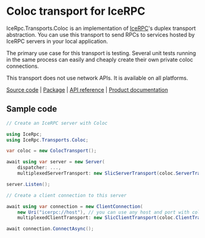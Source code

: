 # Coloc transport for IceRPC

IceRpc.Transports.Coloc is an implementation of [IceRPC][icerpc-csharp]'s duplex transport abstraction. You can use this
transport to send RPCs to services hosted by IceRPC servers in your local application.

The primary use case for this transport is testing. Several unit tests running in the same process can easily and cheaply
create their own private coloc connections.

This transport does not use network APIs. It is available on all platforms.

[Source code][source] | [Package][package] | [API reference][api] | [Product documentation][product]

## Sample code

```csharp
// Create an IceRPC server with Coloc

using IceRpc;
using IceRpc.Transports.Coloc;

var coloc = new ColocTransport();

await using var server = new Server(
    dispatcher: ...,
    multiplexedServerTransport: new SlicServerTransport(coloc.ServerTransport));

server.Listen();

// Create a client connection to this server

await using var connection = new ClientConnection(
    new Uri("icerpc://host"), // you can use any host and port with coloc
    multiplexedClientTransport: new SlicClientTransport(coloc.ClientTransport));

await connection.ConnectAsync();
```

[api]: https://docs.icerpc.dev/api/csharp/api/IceRpc.Transports.Coloc.html
[icerpc-csharp]: https://github.com/icerpc/icerpc-csharp
[package]: https://www.nuget.org/packages/IceRpc.Transports.Coloc
[product]: https://docs.icerpc.dev/icerpc
[source]: https://github.com/icerpc/icerpc-csharp/tree/main/src/IceRpc.Transports.Coloc
